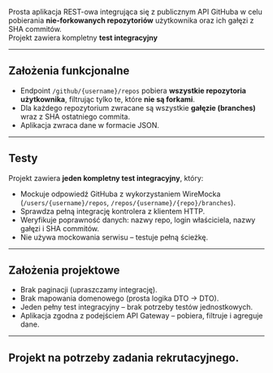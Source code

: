 
Prosta aplikacja REST-owa integrująca się z publicznym API GitHuba w celu pobierania **nie-forkowanych repozytoriów** użytkownika oraz ich gałęzi z SHA commitów.  
Projekt zawiera kompletny **test integracyjny**

---

## Założenia funkcjonalne

- Endpoint `/github/{username}/repos` pobiera **wszystkie repozytoria użytkownika**, filtrując tylko te, które **nie są forkami**.
- Dla każdego repozytorium zwracane są wszystkie **gałęzie (branches)** wraz z SHA ostatniego commita.
- Aplikacja zwraca dane w formacie JSON.
---

## Testy

Projekt zawiera **jeden kompletny test integracyjny**, który:

- Mockuje odpowiedź GitHuba z wykorzystaniem WireMocka (`/users/{username}/repos`, `/repos/{username}/{repo}/branches`).
- Sprawdza pełną integrację kontrolera z klientem HTTP.
- Weryfikuje poprawność danych: nazwy repo, login właściciela, nazwy gałęzi i SHA commitów.
- Nie używa mockowania serwisu – testuje pełną ścieżkę.

---

## Założenia projektowe
- Brak paginacji (upraszczamy integrację).
- Brak mapowania domenowego (prosta logika DTO → DTO).
- Jeden pełny test integracyjny – brak potrzeby testów jednostkowych.
- Aplikacja zgodna z podejściem API Gateway – pobiera, filtruje i agreguje dane.

---
## Projekt na potrzeby zadania rekrutacyjnego.

